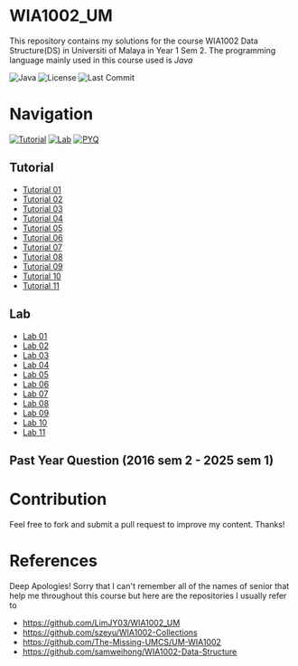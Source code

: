 # WIA1002_UM
This repository contains my solutions for the course WIA1002 Data Structure(DS) in Universiti of Malaya in Year 1 Sem 2. The programming language mainly used in this course used is *Java*

![Java](https://img.shields.io/badge/Java-17%2B-orange?logo=openjdk) 
![License](https://img.shields.io/badge/License-MIT-green)
![Last Commit](https://img.shields.io/github/last-commit/tianlongc/WIA1002_UM)
# Navigation
[![Tutorial](https://img.shields.io/badge/📚-Tutorials-9cf)](https://github.com/tianlongc/WIA1002_UM/tree/main?tab=readme-ov-file#tutorial)
[![Lab](https://img.shields.io/badge/🔬-Labs-orange)](https://github.com/tianlongc/WIA1002_UM/tree/main?tab=readme-ov-file#lab)
[![PYQ](https://img.shields.io/badge/📝-Past_Year_Q-yellow)](https://github.com/tianlongc/WIA1002_UM/tree/main?tab=readme-ov-file#past-year-question-2016-sem-2---2025-sem-1)

## Tutorial
- [Tutorial 01](https://github.com/tianlongc/WIA1002_UM/blob/main/Tutorial/24068668_WIA1002_Tutorial01.pdf)
- [Tutorial 02](https://github.com/tianlongc/WIA1002_UM/blob/main/Tutorial/24068668_WIA1002_Tutorial02.pdf)
- [Tutorial 03](https://github.com/tianlongc/WIA1002_UM/blob/main/Tutorial/24068668_WIA1002_Tutorial03.pdf)
- [Tutorial 04](https://github.com/tianlongc/WIA1002_UM/blob/main/Tutorial/24068668_WIA1002_Tutorial04.pdf)
- [Tutorial 05](https://github.com/tianlongc/WIA1002_UM/blob/main/Tutorial/24068668_WIA1002_Tutorial05.pdf)
- [Tutorial 06](https://github.com/tianlongc/WIA1002_UM/blob/main/Tutorial/24068668_WIA1002_Tutorial06.pdf)
- [Tutorial 07](https://github.com/tianlongc/WIA1002_UM/blob/main/Tutorial/24068668_WIA1002_Tutorial07.pdf)
- [Tutorial 08](https://github.com/tianlongc/WIA1002_UM/blob/main/Tutorial/24068668_WIA1002_Tutorial08.pdf)
- [Tutorial 09](https://github.com/tianlongc/WIA1002_UM/blob/main/Tutorial/24068668_WIA1002_Tutorial09.pdf)
- [Tutorial 10](https://github.com/tianlongc/WIA1002_UM/blob/main/Tutorial/24068668_WIA1002_Tutorial10.pdf)
- [Tutorial 11](https://github.com/tianlongc/WIA1002_UM/blob/main/Tutorial/24068668_WIA1002_Tutorial11.pdf)

## Lab
- [Lab 01](https://github.com/tianlongc/WIA1002_UM/tree/main/Lab/Lab%2001)
- [Lab 02](https://github.com/tianlongc/WIA1002_UM/tree/main/Lab/Lab%2002)
- [Lab 03](https://github.com/tianlongc/WIA1002_UM/tree/main/Lab/Lab%2003)
- [Lab 04](https://github.com/tianlongc/WIA1002_UM/tree/main/Lab/Lab%2004)
- [Lab 05](https://github.com/tianlongc/WIA1002_UM/tree/main/Lab/Lab%2005)
- [Lab 06](https://github.com/tianlongc/WIA1002_UM/tree/main/Lab/Lab%2006)
- [Lab 07](https://github.com/tianlongc/WIA1002_UM/tree/main/Lab/Lab%2007)
- [Lab 08](https://github.com/tianlongc/WIA1002_UM/tree/main/Lab/Lab%2008)
- [Lab 09](https://github.com/tianlongc/WIA1002_UM/tree/main/Lab/Lab%2009)
- [Lab 10](https://github.com/tianlongc/WIA1002_UM/tree/main/Lab/Lab%2010)
- [Lab 11](https://github.com/tianlongc/WIA1002_UM/tree/main/Lab/Lab%2011)

## Past Year Question (2016 sem 2 - 2025 sem 1)


# Contribution
Feel free to fork and submit a pull request to improve my content. Thanks!

# References 
Deep Apologies! Sorry that I can't remember all of the names of senior that help me throughout this course but here are the repositories I usually refer to
- https://github.com/LimJY03/WIA1002_UM
- https://github.com/szeyu/WIA1002-Collections
- https://github.com/The-Missing-UMCS/UM-WIA1002
- https://github.com/samweihong/WIA1002-Data-Structure
